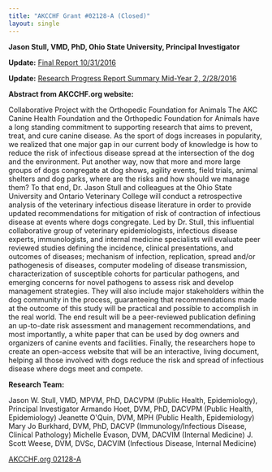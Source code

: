 ```yaml
---
title: "AKCCHF Grant #02128-A (Closed)"
layout: single
---
```


**Jason Stull, VMD, PhD, Ohio State University, Principal Investigator**

**Update:** [Final Report 10/31/2016](</files/AKCCHF grant 02128A MY2 Summary.pdf>)

**Update:** [Research Progress Report Summary Mid-Year 2, 2/28/2016](</files/AKCCHF 02128-A EY2 FINAL Summary.pdf>)

**Abstract from AKCCHF.org website:**

Collaborative Project with the Orthopedic Foundation for Animals The AKC
Canine Health Foundation and the Orthopedic Foundation for Animals have
a long standing commitment to supporting research that aims to prevent,
treat, and cure canine disease. As the sport of dogs increases in
popularity, we realized that one major gap in our current body of
knowledge is how to reduce the risk of infectious disease spread at the
intersection of the dog and the environment. Put another way, now that
more and more large groups of dogs congregate at dog shows, agility
events, field trials, animal shelters and dog parks, where are the risks
and how should we manage them? To that end, Dr. Jason Stull and
colleagues at the Ohio State University and Ontario Veterinary College
will conduct a retrospective analysis of the veterinary infectious
disease literature in order to provide updated recommendations for
mitigation of risk of contraction of infectious disease at events where
dogs congregate. Led by Dr. Stull, this influential collaborative group
of veterinary epidemiologists, infectious disease experts,
immunologists, and internal medicine specialists will evaluate peer
reviewed studies defining the incidence, clinical presentations, and
outcomes of diseases; mechanism of infection, replication, spread and/or
pathogenesis of diseases, computer modeling of disease transmission,
characterization of susceptible cohorts for particular pathogens, and
emerging concerns for novel pathogens to assess risk and develop
management strategies. They will also include major stakeholders within
the dog community in the process, guaranteeing that recommendations made
at the outcome of this study will be practical and possible to
accomplish in the real world. The end result will be a peer-reviewed
publication defining an up-to-date risk assessment and management
recommendations, and most importantly, a white paper that can be used by
dog owners and organizers of canine events and facilities. Finally, the
researchers hope to create an open-access website that will be an
interactive, living document, helping all those involved with dogs
reduce the risk and spread of infectious disease where dogs meet and
compete.

**Research Team:**

Jason W. Stull, VMD, MPVM, PhD, DACVPM (Public Health, Epidemiology),
Principal Investigator Armando Hoet, DVM, PhD, DACVPM (Public Health,
Epidemiology) Jeanette O'Quin, DVM, MPH (Public Health, Epidemiology)
Mary Jo Burkhard, DVM, PhD, DACVP (Immunology/Infectious Disease,
Clinical Pathology) Michelle Evason, DVM, DACVIM (Internal Medicine) J.
Scott Weese, DVM, DVSc, DACVIM (Infectious Disease, Internal Medicine)

[AKCCHF.org 02128-A](http://www.akcchf.org/research/research-portfolio/2128.html)
